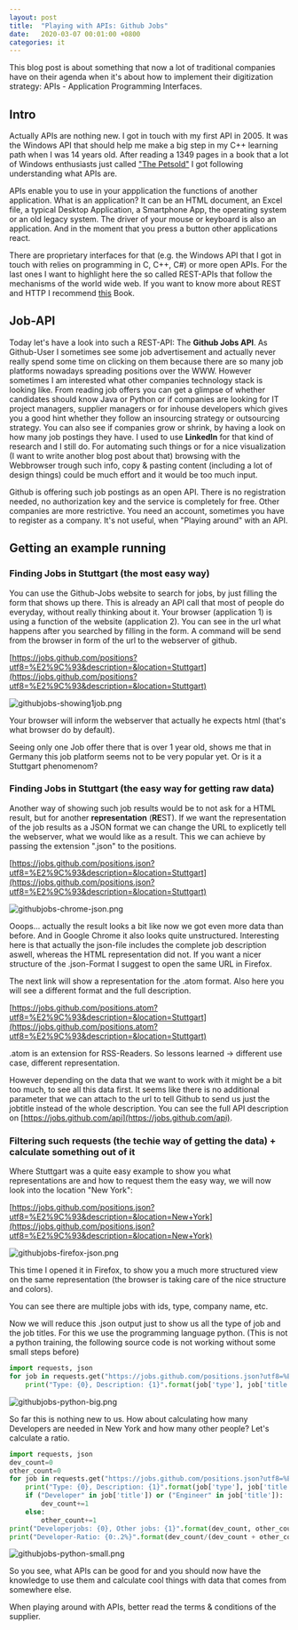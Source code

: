 ```yaml
---
layout: post
title:  "Playing with APIs: Github Jobs"
date:   2020-03-07 00:01:00 +0800
categories: it
---
```


This blog post is about something that now a lot of traditional companies have on their agenda when it's about how to implement their digitization strategy: APIs - Application Programming Interfaces. 

## Intro

Actually APIs are nothing new. I got in touch with my first API in 2005. It was the Windows API that should help me make a big step in my C++ learning path when I was 14 years old. After reading a 1349 pages in a book that a lot of Windows enthusiasts just called ["The Petsold"](https://www.amazon.de/Windows-Programmierung-Das-Entwicklerhandbuch-zur-WIN32-API/dp/3860631888) I got following understanding what APIs are.

APIs enable you to use in your appplication the functions of another application. What is an application? It can be an HTML document, an Excel file, a typical Desktop Application, a Smartphone App, the operating system or an old legacy system. The driver of your mouse or keyboard is also an application. And in the moment that you press a button other applications react.

There are proprietary interfaces for that (e.g. the Windows API that I got in touch with relies on programming in C, C++, C#) or more open APIs. For the last ones I want to highlight here the so called REST-APIs that follow the mechanisms of the world wide web. If you want to know more about REST and HTTP I recommend [this](https://www.amazon.de/dp/3864901200/ref=pe_3044161_185740101_TE_item) Book. 

## Job-API

Today let's have a look into such a REST-API: The __Github Jobs API__. As Github-User I sometimes see some job advertisement and actually never really spend some time on clicking on them because there are so many job platforms nowadays spreading positions over the WWW. However sometimes I am interested what other companies technology stack is looking like. From reading job offers you can get a glimpse of whether candidates should know Java or Python or if companies are looking for IT project managers, supplier managers or for inhouse developers which gives you a good hint whether they follow an insourcing strategy or outsourcing strategy. You can also see if companies grow or shrink, by having a look on how many job postings they have. I used to use __LinkedIn__ for that kind of research and I still do. For automating such things or for a nice visualization (I want to write another blog post about that) browsing with the Webbrowser trough such info, copy & pasting content (including a lot of design things) could be much effort and it would be too much input.

Github is offering such job postings as an open API. There is no registration needed, no authorization key and the service is completely for free. Other companies are more restrictive. You need an account, sometimes you have to register as a company. It's not useful, when "Playing around" with an API. 


## Getting an example running

### Finding Jobs in Stuttgart (the most easy way)

You can use the Github-Jobs website to search for jobs, by just filling the form that shows up there. This is already an API call that most of people do everyday, without really thinking about it. Your browser (application 1) is using a function of the website (application 2). You can see in the url what happens after you searched by filling in the form. A command will be send from the browser in form of the url to the webserver of github. 

[https://jobs.github.com/positions?utf8=%E2%9C%93&description=&location=Stuttgart](https://jobs.github.com/positions?utf8=%E2%9C%93&description=&location=Stuttgart)

![githubjobs-showing1job.png](pictures/githubjobs-showing1job.png)



Your browser will inform the webserver that actually he expects html (that's what browser do by default).

Seeing only one Job offer there that is over 1 year old, shows me that in Germany this job platform seems not to be very popular yet. Or is it a Stuttgart phenomenom?

### Finding Jobs in Stuttgart (the easy way for getting raw data)

Another way of showing such job results would be to not ask for a HTML result, but for another **representation** (**RE**ST). If we want the representation of the job results as a JSON format we can change the URL to explicetly tell the webserver, what we would like as a result. This we can achieve by passing the extension ".json" to the positions. 

[https://jobs.github.com/positions.json?utf8=%E2%9C%93&description=&location=Stuttgart](https://jobs.github.com/positions.json?utf8=%E2%9C%93&description=&location=Stuttgart)

![githubjobs-chrome-json.png](pictures/githubjobs-chrome-json.png)

Ooops... actually the result looks a bit like now we got even more data than before. And in Google Chrome it also looks quite unstructured. Interesting here is that actually the json-file includes the complete job description aswell, whereas the HTML representation did not. If you want a nicer structure of the .json-Format I suggest to open the same URL in Firefox. 

The next link will show a representation for the .atom format. Also here you will see a different format and the full description. 

[https://jobs.github.com/positions.atom?utf8=%E2%9C%93&description=&location=Stuttgart](https://jobs.github.com/positions.atom?utf8=%E2%9C%93&description=&location=Stuttgart)

.atom is an extension for RSS-Readers. So lessons learned -> different use case, different representation. 

However depending on the data that we want to work with it might be a bit too much, to see all this data first. It seems like there is no additional parameter that we can attach to the url to tell Github to send us just the jobtitle instead of the whole description. You can see the full API description on [https://jobs.github.com/api](https://jobs.github.com/api). 

### Filtering such requests (the techie way of getting the data) + calculate something out of it 

Where Stuttgart was a quite easy example to show you what representations are and how to request them the easy way, we will now look into the location "New York":

[https://jobs.github.com/positions.json?utf8=%E2%9C%93&description=&location=New+York](https://jobs.github.com/positions.json?utf8=%E2%9C%93&description=&location=New+York)

![githubjobs-firefox-json.png](pictures/githubjobs-firefox-json.png)

This time I opened it in Firefox, to show you a much more structured view on the same representation (the browser is taking care of the nice structure and colors).

You can see there are multiple jobs with ids, type, company name, etc. 

Now we will reduce this .json output just to show us all the type of job and the job titles. For this we use the programming language python. 
(This is not a python training, the following source code is not working without some small steps before)

```python
import requests, json
for job in requests.get("https://jobs.github.com/positions.json?utf8=%E2%9C%93&description=&location=New+York").json():
    print("Type: {0}, Description: {1}".format(job['type'], job['title']))
```

![githubjobs-python-big.png](pictures/githubjobs-python-big.png)

So far this is nothing new to us. How about calculating how many Developers are needed in New York and how many other people? Let's calculate a ratio. 

```python
import requests, json
dev_count=0
other_count=0
for job in requests.get("https://jobs.github.com/positions.json?utf8=%E2%9C%93&description=&location=New+York").json():
    print("Type: {0}, Description: {1}".format(job['type'], job['title']))
    if ("Developer" in job['title']) or ("Engineer" in job['title']):
        dev_count+=1
    else:
        other_count+=1
print("Developerjobs: {0}, Other jobs: {1}".format(dev_count, other_count))
print("Developer-Ratio: {0:.2%}".format(dev_count/(dev_count + other_count)))
```

![githubjobs-python-small.png](pictures/githubjobs-python-small.png)

So you see, what APIs can be good for and you should now have the knowledge to use them and calculate cool things with data that comes from somewhere else.

When playing around with APIs, better read the terms & conditions of the supplier. 